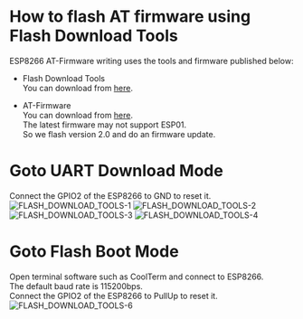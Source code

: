 # How to flash AT firmware using Flash Download Tools

ESP8266 AT-Firmware writing uses the tools and firmware published below:   

- Flash Download Tools   
You can download from [here](http://www.espressif.com/en/support/download/other-tools).   

- AT-Firmware   
You can download from [here](https://github.com/espressif/ESP8266_NONOS_SDK/tags).   
The latest firmware may not support ESP01.   
So we flash version 2.0 and do an firmware update.   

# Goto UART Download Mode   
Connect the GPIO2 of the ESP8266 to GND to reset it.   
![FLASH_DOWNLOAD_TOOLS-1](https://user-images.githubusercontent.com/6020549/233518393-50a92b0c-91ae-463e-8221-bc92657aedd7.jpg)
![FLASH_DOWNLOAD_TOOLS-2](https://user-images.githubusercontent.com/6020549/233518381-06a574b7-5ff5-4b0d-b0a6-15a0a7d1256f.jpg)
![FLASH_DOWNLOAD_TOOLS-3](https://user-images.githubusercontent.com/6020549/233518384-f3b4a556-dc46-4b00-ac69-f801c67d40a0.jpg)
![FLASH_DOWNLOAD_TOOLS-4](https://user-images.githubusercontent.com/6020549/233518389-cbecb778-7d5e-4a61-aca6-f5d7386350bd.jpg)

# Goto Flash Boot Mode   
Open terminal software such as CoolTerm and connect to ESP8266.   
The default baud rate is 115200bps.   
Connect the GPIO2 of the ESP8266 to PullUp to reset it.   
![FLASH_DOWNLOAD_TOOLS-6](https://user-images.githubusercontent.com/6020549/233526247-7dcd8f4c-f8fd-4e48-a8f3-8a142e85cb0d.jpg)
